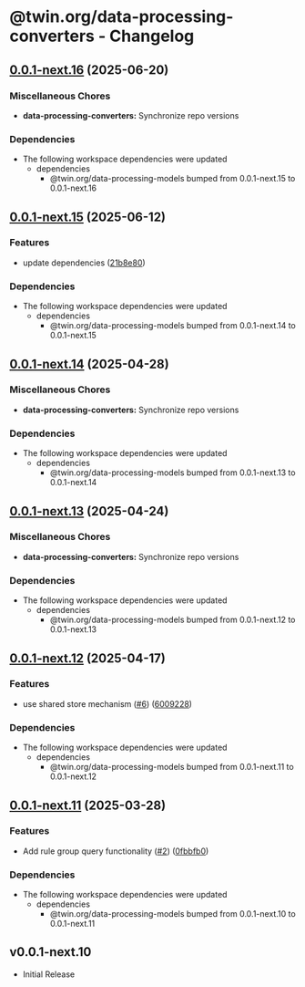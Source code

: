 # @twin.org/data-processing-converters - Changelog

## [0.0.1-next.16](https://github.com/twinfoundation/data-processing/compare/data-processing-converters-v0.0.1-next.15...data-processing-converters-v0.0.1-next.16) (2025-06-20)


### Miscellaneous Chores

* **data-processing-converters:** Synchronize repo versions


### Dependencies

* The following workspace dependencies were updated
  * dependencies
    * @twin.org/data-processing-models bumped from 0.0.1-next.15 to 0.0.1-next.16

## [0.0.1-next.15](https://github.com/twinfoundation/data-processing/compare/data-processing-converters-v0.0.1-next.14...data-processing-converters-v0.0.1-next.15) (2025-06-12)


### Features

* update dependencies ([21b8e80](https://github.com/twinfoundation/data-processing/commit/21b8e8007c87136a09f0a8e35ffde13a07ff4711))


### Dependencies

* The following workspace dependencies were updated
  * dependencies
    * @twin.org/data-processing-models bumped from 0.0.1-next.14 to 0.0.1-next.15

## [0.0.1-next.14](https://github.com/twinfoundation/data-processing/compare/data-processing-converters-v0.0.1-next.13...data-processing-converters-v0.0.1-next.14) (2025-04-28)


### Miscellaneous Chores

* **data-processing-converters:** Synchronize repo versions


### Dependencies

* The following workspace dependencies were updated
  * dependencies
    * @twin.org/data-processing-models bumped from 0.0.1-next.13 to 0.0.1-next.14

## [0.0.1-next.13](https://github.com/twinfoundation/data-processing/compare/data-processing-converters-v0.0.1-next.12...data-processing-converters-v0.0.1-next.13) (2025-04-24)


### Miscellaneous Chores

* **data-processing-converters:** Synchronize repo versions


### Dependencies

* The following workspace dependencies were updated
  * dependencies
    * @twin.org/data-processing-models bumped from 0.0.1-next.12 to 0.0.1-next.13

## [0.0.1-next.12](https://github.com/twinfoundation/data-processing/compare/data-processing-converters-v0.0.1-next.11...data-processing-converters-v0.0.1-next.12) (2025-04-17)


### Features

* use shared store mechanism ([#6](https://github.com/twinfoundation/data-processing/issues/6)) ([6009228](https://github.com/twinfoundation/data-processing/commit/600922880acef07cc2f818dee7645c342929108b))


### Dependencies

* The following workspace dependencies were updated
  * dependencies
    * @twin.org/data-processing-models bumped from 0.0.1-next.11 to 0.0.1-next.12

## [0.0.1-next.11](https://github.com/twinfoundation/data-processing/compare/data-processing-converters-v0.0.1-next.10...data-processing-converters-v0.0.1-next.11) (2025-03-28)


### Features

* Add rule group query functionality ([#2](https://github.com/twinfoundation/data-processing/issues/2)) ([0fbbfb0](https://github.com/twinfoundation/data-processing/commit/0fbbfb065b6ecc293920b25f97ba011743105486))


### Dependencies

* The following workspace dependencies were updated
  * dependencies
    * @twin.org/data-processing-models bumped from 0.0.1-next.10 to 0.0.1-next.11

## v0.0.1-next.10

- Initial Release

